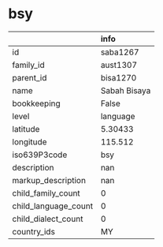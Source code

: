# bsy
|                      | info         |
|:---------------------|:-------------|
| id                   | saba1267     |
| family_id            | aust1307     |
| parent_id            | bisa1270     |
| name                 | Sabah Bisaya |
| bookkeeping          | False        |
| level                | language     |
| latitude             | 5.30433      |
| longitude            | 115.512      |
| iso639P3code         | bsy          |
| description          | nan          |
| markup_description   | nan          |
| child_family_count   | 0            |
| child_language_count | 0            |
| child_dialect_count  | 0            |
| country_ids          | MY           |